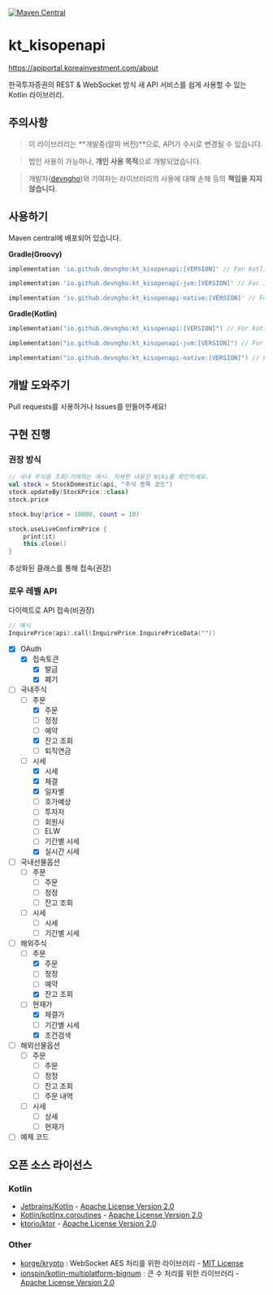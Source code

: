 [![Maven Central](https://maven-badges.herokuapp.com/maven-central/io.github.devngho/kt_kisopenapi/badge.svg)](https://maven-badges.herokuapp.com/maven-central/io.github.devngho/kt_kisopenapi)
# kt_kisopenapi

https://apiportal.koreainvestment.com/about

한국투자증권의 REST & WebSocket 방식 새 API 서비스를 쉽게 사용할 수 있는 Kotlin 라이브러리.

## 주의사항
> 이 라이브러리는 **개발중(알파 버전)**으로, API가 수시로 변경될 수 있습니다.

> 법인 사용이 가능하나, **개인 사용 목적**으로 개발되었습니다.

> 개발자([devngho](https://github.com/devngho))와 기여자는 라이브러리의 사용에 대해 손해 등의 **책임을 지지 않습니다**.

## 사용하기
Maven central에 배포되어 있습니다.

**Gradle(Groovy)**
```groovy
implementation 'io.github.devngho:kt_kisopenapi:[VERSION]' // For kotlin multiplatform

implementation 'io.github.devngho:kt_kisopenapi-jvm:[VERSION]' // For JVM

implementation 'io.github.devngho:kt_kisopenapi-native:[VERSION]' // For kotlin multiplatform native
```
**Gradle(Kotlin)**
```kotlin
implementation("io.github.devngho:kt_kisopenapi:[VERSION]") // For kotlin multiplatform

implementation("io.github.devngho:kt_kisopenapi-jvm:[VERSION]") // For JVM

implementation("io.github.devngho:kt_kisopenapi-native:[VERSION]") // For kotlin multiplatform native
```
## 개발 도와주기
Pull requests를 사용하거나 Issues를 만들어주세요!
## 구현 진행
### 권장 방식
```kotlin
// 국내 주식을 조회/거래하는 예시. 자세한 내용은 Wiki를 확인하세요.
val stock = StockDomestic(api, "주식 종목 코드")
stock.updateBy(StockPrice::class)
stock.price

stock.buy(price = 10000, count = 10)

stock.useLiveConfirmPrice {
    print(it)
    this.close()
}


```
추상화된 클래스를 통해 접속(권장)
### 로우 레벨 API
다이렉트로 API 접속(비권장)
```kotlin
// 예시
InquirePrice(api).call(InquirePrice.InquirePriceData(""))
```
- [x] OAuth
  - [x] 접속토큰
      - [x] 발급
      - [x] 폐기
- [ ] 국내주식
    - [ ] 주문
      - [x] 주문
      - [ ] 정정
      - [ ] 예약
      - [x] 잔고 조회
      - [ ] 퇴직연금
    - [ ] 시세
      - [x] 시세
      - [x] 체결
      - [x] 일자별
      - [ ] 호가예상
      - [ ] 투자자
      - [ ] 회원사
      - [ ] ELW
      - [ ] 기간별 시세
      - [x] 실시간 시세
- [ ] 국내선물옵션
    - [ ] 주문
        - [ ] 주문 
        - [ ] 정정
        - [ ] 잔고 조회
    - [ ] 시세
        - [ ] 시세
        - [ ] 기간별 시세
- [ ] 해외주식
  - [ ] 주문
    - [x] 주문
    - [ ] 정정
    - [ ] 예약
    - [x] 잔고 조회
  - [ ] 현재가
    - [x] 체결가
    - [ ] 기간별 시세
    - [x] 조건검색
- [ ] 해외선물옵션
    - [ ] 주문
        - [ ] 주문
        - [ ] 정정
        - [ ] 잔고 조회
        - [ ] 주문 내역
    - [ ] 시세
        - [ ] 상세
        - [ ] 현재가
- [ ] 예제 코드

## 오픈 소스 라이선스
### Kotlin
- [Jetbrains/Kotlin](https://github.com/JetBrains/kotlin) - [Apache License Version 2.0](https://github.com/JetBrains/kotlin/blob/master/license/LICENSE.txt)
- [Kotlin/kotlinx.coroutines](https://github.com/Kotlin/kotlinx.coroutines) - [Apache License Version 2.0](https://github.com/Kotlin/kotlinx.coroutines/blob/master/LICENSE.txt)
- [ktorio/ktor](https://github.com/ktorio/ktor) - [Apache License Version 2.0](https://github.com/ktorio/ktor/blob/main/LICENSE)
### Other
- [korge/krypto](https://github.com/korlibs/korge/tree/main/krypto) : WebSocket AES 처리를 위한 라이브러리 - [MIT License](https://github.com/korlibs/korge/blob/main/krypto/LICENSE)
- [ionspin/kotlin-multiplatform-bignum](http://github.com/ionspin/kotlin-multiplatform-bignum/) : 큰 수 처리를 위한 라이브러리 - [Apache License Version 2.0](https://github.com/ionspin/kotlin-multiplatform-bignum/blob/main/LICENSE)
